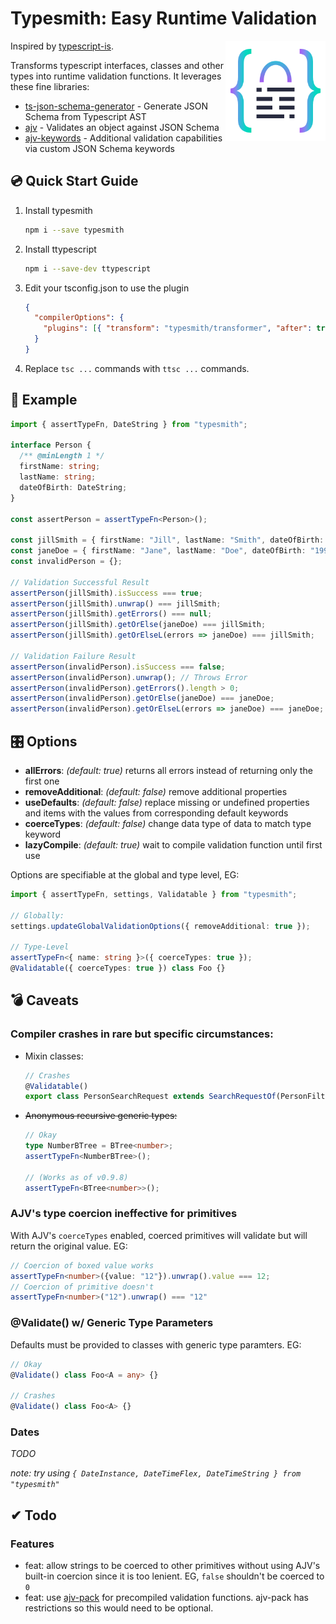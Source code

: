 # Typesmith: Easy Runtime Validation 

<img align="right" alt="Typesmith logo" width="160" src="./docs/typesmith-logo.png" />

Inspired by [typescript-is](https://www.npmjs.com/package/typescript-is).

Transforms typescript interfaces, classes and other types into runtime validation functions. It leverages these fine libraries:

- [ts-json-schema-generator](https://www.npmjs.com/package/ts-json-schema-generator) - Generate JSON Schema from Typescript AST
- [ajv](https://www.npmjs.com/package/ajv) - Validates an object against JSON Schema
- [ajv-keywords](ajv-keywords) - Additional validation capabilities via custom JSON Schema keywords


## 💿 Quick Start Guide

1. Install typesmith

   ```bash
   npm i --save typesmith
   ```

2. Install ttypescript

   ```bash
   npm i --save-dev ttypescript
   ```

3. Edit your tsconfig.json to use the plugin

   ```json
   {
     "compilerOptions": {
       "plugins": [{ "transform": "typesmith/transformer", "after": true }]
     }
   }
   ```

4. Replace `tsc ...` commands with `ttsc ...` commands.

## 📐 Example

```ts
import { assertTypeFn, DateString } from "typesmith";

interface Person {
  /** @minLength 1 */
  firstName: string;
  lastName: string;
  dateOfBirth: DateString;
}

const assertPerson = assertTypeFn<Person>();

const jillSmith = { firstName: "Jill", lastName: "Smith", dateOfBirth: "1990-12-31" };
const janeDoe = { firstName: "Jane", lastName: "Doe", dateOfBirth: "1990-12-31" };
const invalidPerson = {};

// Validation Successful Result
assertPerson(jillSmith).isSuccess === true;
assertPerson(jillSmith).unwrap() === jillSmith;
assertPerson(jillSmith).getErrors() === null;
assertPerson(jillSmith).getOrElse(janeDoe) === jillSmith;
assertPerson(jillSmith).getOrElseL(errors => janeDoe) === jillSmith;

// Validation Failure Result
assertPerson(invalidPerson).isSuccess === false;
assertPerson(invalidPerson).unwrap(); // Throws Error
assertPerson(invalidPerson).getErrors().length > 0;
assertPerson(invalidPerson).getOrElse(janeDoe) === janeDoe;
assertPerson(invalidPerson).getOrElseL(errors => janeDoe) === janeDoe;
```

## 🎛️ Options

- **allErrors**: *(default: true)* returns all errors instead of returning only the first one
- **removeAdditional**: *(default: false)* remove additional properties
- **useDefaults**: *(default: false)* replace missing or undefined properties and items with the values from corresponding default keywords
- **coerceTypes**: *(default: false)* change data type of data to match type keyword
- **lazyCompile**: *(default: true)* wait to compile validation function until first use


Options are specifiable at the global and type level, EG:
```ts
import { assertTypeFn, settings, Validatable } from "typesmith";

// Globally:
settings.updateGlobalValidationOptions({ removeAdditional: true });

// Type-Level
assertTypeFn<{ name: string }>({ coerceTypes: true });
@Validatable({ coerceTypes: true }) class Foo {}
```


## 💣 Caveats

### Compiler crashes in rare but specific circumstances:
- Mixin classes:
  ```ts
  // Crashes
  @Validatable()
  export class PersonSearchRequest extends SearchRequestOf(PersonFilters) {}
  ```
- ~~Anonymous recursive generic types:~~
  ```ts
  // Okay
  type NumberBTree = BTree<number>;
  assertTypeFn<NumberBTree>();
  
  // (Works as of v0.9.8)
  assertTypeFn<BTree<number>>();
  ```

### AJV's type coercion ineffective for primitives

With AJV's `coerceTypes` enabled, coerced primitives will validate but will return the original value. EG:
```ts
// Coercion of boxed value works
assertTypeFn<number>({value: "12"}).unwrap().value === 12;
// Coercion of primitive doesn't
assertTypeFn<number>("12").unwrap() === "12"
```

### @Validate() w/ Generic Type Parameters

Defaults must be provided to classes with generic type paramters. EG:
```ts
// Okay
@Validate() class Foo<A = any> {}

// Crashes
@Validate() class Foo<A> {}
```

### Dates

*TODO*

*note: try using `{ DateInstance, DateTimeFlex, DateTimeString } from "typesmith"`*

## ✔ Todo

### Features

- feat: allow strings to be coerced to other primitives without using AJV's built-in coercion since it is too lenient. EG, `false` shouldn't be coerced to `0`
- feat: use [ajv-pack](https://www.npmjs.com/package/ajv-pack) for precompiled validation functions. ajv-pack has restrictions so this would need to be optional.
